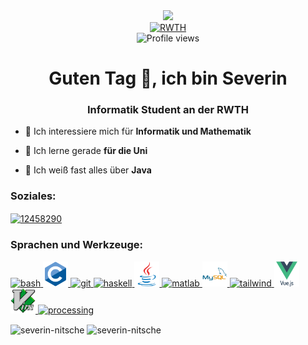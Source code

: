 <div id="header" align="center">
  <a href="https://icons8.com/icon/J2E8UEzMLmcb/student"><img src="https://img.icons8.com/external-dreamcreateicons-outline-color-dreamcreateicons/64/null/external-student-museum-dreamcreateicons-outline-color-dreamcreateicons-4.png" /></a>
  <div id="badges">
    <a href="www.rwth-aachen.de"><img src="https://img.shields.io/badge/RWTH-Student-blue?style=for-the-badge" alt="RWTH" /></a>
  </div>
  <img src="https://komarev.com/ghpvc/?username=Severin-Nitsche&style=flat-square&color=blue" alt="Profile views"/>
</div>
<h1 align="center">Guten Tag 👋, ich bin Severin</h1>
<h3 align="center">Informatik Student an der RWTH</h3>

- 👀 Ich interessiere mich für **Informatik und Mathematik**

- 🌱 Ich lerne gerade **für die Uni**

- 💬 Ich weiß fast alles über **Java**

<h3 align="left">Soziales:</h3>
<p align="left">
<a href="https://stackoverflow.com/users/12458290" target="blank"><img align="center" src="https://raw.githubusercontent.com/rahuldkjain/github-profile-readme-generator/master/src/images/icons/Social/stack-overflow.svg" alt="12458290" height="30" width="40" /></a>
</p>

<h3 align="left">Sprachen und Werkzeuge:</h3>
<p align="left"> <a href="https://www.gnu.org/software/bash/" target="_blank" rel="noreferrer"> <img src="https://www.vectorlogo.zone/logos/gnu_bash/gnu_bash-icon.svg" alt="bash" width="40" height="40"/> </a> <a href="https://www.cprogramming.com/" target="_blank" rel="noreferrer"> <img src="https://raw.githubusercontent.com/devicons/devicon/master/icons/c/c-original.svg" alt="c" width="40" height="40"/> </a> <a href="https://git-scm.com/" target="_blank" rel="noreferrer"> <img src="https://www.vectorlogo.zone/logos/git-scm/git-scm-icon.svg" alt="git" width="40" height="40"/> </a> <a href="https://www.haskell.org/" target="_blank" rel="noreferrer"> <img src="https://upload.wikimedia.org/wikipedia/commons/1/1c/Haskell-Logo.svg" alt="haskell" width="40" height="40"/> </a> <a href="https://www.java.com" target="_blank" rel="noreferrer"> <img src="https://raw.githubusercontent.com/devicons/devicon/master/icons/java/java-original.svg" alt="java" width="40" height="40"/> </a> <a href="https://www.mathworks.com/" target="_blank" rel="noreferrer"> <img src="https://upload.wikimedia.org/wikipedia/commons/2/21/Matlab_Logo.png" alt="matlab" width="40" height="40"/> </a> <a href="https://www.mysql.com/" target="_blank" rel="noreferrer"> <img src="https://raw.githubusercontent.com/devicons/devicon/master/icons/mysql/mysql-original-wordmark.svg" alt="mysql" width="40" height="40"/> </a> <a href="https://tailwindcss.com/" target="_blank" rel="noreferrer"> <img src="https://www.vectorlogo.zone/logos/tailwindcss/tailwindcss-icon.svg" alt="tailwind" width="40" height="40"/> </a> <a href="https://vuejs.org/" target="_blank" rel="noreferrer"> <img src="https://raw.githubusercontent.com/devicons/devicon/master/icons/vuejs/vuejs-original-wordmark.svg" alt="vuejs" width="40" height="40"/> </a> <a href="https://www.vim.org/" target="_blank" rel="noreferrer"> <img src="https://raw.githubusercontent.com/devicons/devicon/master/icons/vim/vim-original.svg" alt="Vim" width="vim" height="40" height="40"/> </a> <a href="https://processing.org/" target="_blank" rel="noreferrer"> <img src="https://raw.githubusercontent.com/processing/processing-website/main/src/images/logo-processing.svg" alt="processing" width="40" height="40"/> </a> </p>

<div><img align="center" src="https://github-readme-stats.vercel.app/api?username=severin-nitsche&show_icons=true&title_color=000000&cache_seconds=1800&locale=de" alt="severin-nitsche" />&nbsp;<img align="center" src="https://github-readme-streak-stats.herokuapp.com/?user=severin-nitsche&locale=de" alt="severin-nitsche" /></div>
